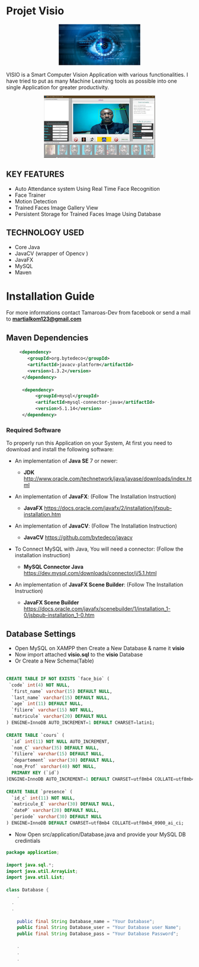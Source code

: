 # Projet Visio
<p align="center">
 <img src="./logo.png" alt="Logo" style="width: 220px;"/></div>
</p>

VISIO is a Smart Computer Vision Application with various functionalities. I have tried to put as many Machine Learning tools as possible into one single Application for greater productivity.

<p align="center">
 <img src="./recognise.png" alt="Appercu reconnaissance faciale" style="width: 300px;"/></div>
</p>

## KEY FEATURES
* Auto Attendance system Using Real Time Face Recognition
* Face Trainer
* Motion Detection
* Trained Faces Image Gallery View
* Persistent Storage for Trained Faces Image Using Database

## TECHNOLOGY USED
* Core Java
* JavaCV (wrapper of Opencv )
* JavaFX
* MySQL
* Maven

# Installation Guide
For more informations contact Tamaroas-Dev from facebook or send a mail to <b>martialkom123@gmail.com</b>
## Maven Dependencies
```xml
     <dependency>
  	    <groupId>org.bytedeco</groupId>
  	    <artifactId>javacv-platform</artifactId>
  	    <version>1.3.2</version>
      </dependency>
  
      <dependency>
           <groupId>mysql</groupId>
           <artifactId>mysql-connector-java</artifactId>
           <version>5.1.14</version>
      </dependency>
  ```
  
### Required Software
To properly run this Application on your System, At first you need to download and install the following software:

 * An implementation of **Java SE** 7 or newer:
   * **JDK**  http://www.oracle.com/technetwork/java/javase/downloads/index.html
 
 * An implementation of **JavaFX**: (Follow The Installation Instruction)
   * **JavaFX**  https://docs.oracle.com/javafx/2/installation/jfxpub-installation.htm

 * An implementation of **JavaCV**: (Follow The Installation Instruction)
   * **JavaCV**  https://github.com/bytedeco/javacv
   
 * To Connect MySQL with Java, You will need a connector: (Follow the installation instruction)
   * **MySQL Connector Java**  https://dev.mysql.com/downloads/connector/j/5.1.html
  
 * An implementation of **JavaFX Scene Builder**: (Follow The Installation Instruction)
   * **JavaFX Scene Builder**  https://docs.oracle.com/javafx/scenebuilder/1/installation_1-0/jsbpub-installation_1-0.htm
 

## Database Settings 
* Open MySQL on XAMPP then Create a New Database & name it **visio** 
* Now import attached **visio.sql** to the  **visio** Database
* Or Create a New Schema(Table)
```sql

CREATE TABLE IF NOT EXISTS `face_bio` (
 `code` int(4) NOT NULL,
  `first_name` varchar(15) DEFAULT NULL,
  `last_name` varchar(15) DEFAULT NULL,
  `age` int(11) DEFAULT NULL,
  `filiere` varchar(15) NOT NULL,
  `matricule` varchar(20) DEFAULT NULL
) ENGINE=InnoDB AUTO_INCREMENT=1 DEFAULT CHARSET=latin1;

CREATE TABLE `cours` (
  `id` int(11) NOT NULL AUTO_INCREMENT,
  `nom_C` varchar(35) DEFAULT NULL,
  `filiere` varchar(15) DEFAULT NULL,
  `departement` varchar(30) DEFAULT NULL,
  `nom_Prof` varchar(40) NOT NULL,
  PRIMARY KEY (`id`)
)ENGINE=InnoDB AUTO_INCREMENT=1 DEFAULT CHARSET=utf8mb4 COLLATE=utf8mb4_0900_ai_ci;

CREATE TABLE `presence` (
  `id_c` int(11) NOT NULL,
  `matricule_E` varchar(30) DEFAULT NULL,
  `dateP` varchar(20) DEFAULT NULL,
  `periode` varchar(30) DEFAULT NULL
) ENGINE=InnoDB DEFAULT CHARSET=utf8mb4 COLLATE=utf8mb4_0900_ai_ci;

```

* Now Open src/application/Database.java and provide your MySQL DB credintials
```java
package application;

import java.sql.*;
import java.util.ArrayList;
import java.util.List;

class Database {
	.
  .
  .

	public final String Database_name = "Your Database";
	public final String Database_user = "Your Database user Name";
	public final String Database_pass = "Your Database Password";

	.
	.
	.
```

       

 


